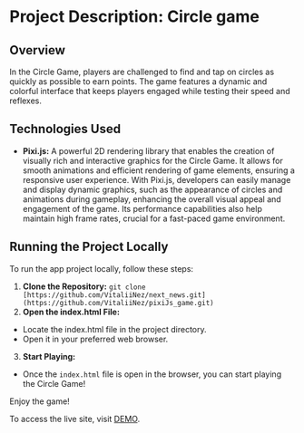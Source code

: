 # Project Description: Circle game

## Overview
In the Circle Game, players are challenged to find and tap on circles as quickly as possible to earn points. The game features a dynamic and colorful interface that keeps players engaged while testing their speed and reflexes.


## Technologies Used

- **Pixi.js:** A powerful 2D rendering library that enables the creation of visually rich and interactive graphics for the Circle Game. It allows for smooth animations and efficient rendering of game elements, ensuring a responsive user experience. With Pixi.js, developers can easily manage and display dynamic graphics, such as the appearance of circles and animations during gameplay, enhancing the overall visual appeal and engagement of the game. Its performance capabilities also help maintain high frame rates, crucial for a fast-paced game environment.

## Running the Project Locally

To run the app project locally, follow these steps:

1. **Clone the Repository:**
   `git clone [https://github.com/VitaliiNez/next_news.git](https://github.com/VitaliiNez/pixiJs_game.git)`
2. **Open the index.html File:**
  - Locate the index.html file in the project directory.
  - Open it in your preferred web browser.
3. **Start Playing:**
  - Once the `index.html` file is open in the browser, you can start playing the Circle Game!

Enjoy the game!

To access the live site, visit [DEMO]([https://fullstack-auth-app-gold.vercel.app](https://vitaliinez.github.io/pixiJs_game/)).
